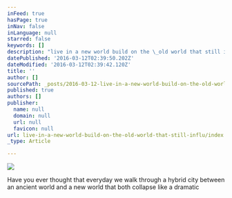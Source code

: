 ```yaml
---
inFeed: true
hasPage: true
inNav: false
inLanguage: null
starred: false
keywords: []
description: "live in a new world build on the \_old world that still influence our everyday life. I can't help but wonder if we will ever\_"
datePublished: '2016-03-12T02:39:50.202Z'
dateModified: '2016-03-12T02:39:42.120Z'
title: ''
author: []
sourcePath: _posts/2016-03-12-live-in-a-new-world-build-on-the-old-world-that-still-influ.md
published: true
authors: []
publisher:
  name: null
  domain: null
  url: null
  favicon: null
url: live-in-a-new-world-build-on-the-old-world-that-still-influ/index.html
_type: Article

---
```

![](https://the-grid-user-content.s3-us-west-2.amazonaws.com/0ae88c04-fdd4-4d3f-bbec-8c3dca0af2d2.jpg)

Have you ever thought that everyday we walk through a hybrid city between an ancient world and a new world that both collapse like a dramatic